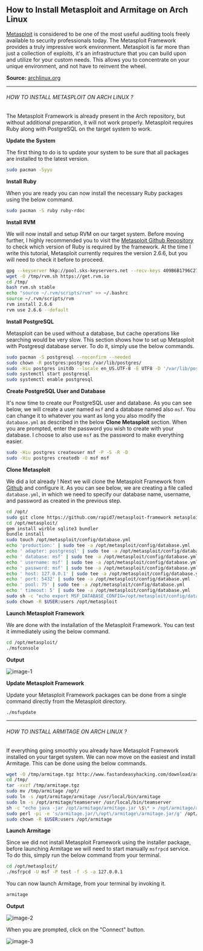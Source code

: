 ## How to Install Metasploit and Armitage on Arch Linux

[Metasploit](https://metasploit.com) is considered to be one of the most useful auditing tools freely available to security professionals today. The Metasploit Framework provides a truly impressive work environment. Metasploit is far more than just a collection of exploits, it's an infrastructure that you can build upon and utilize for your custom needs. This allows you to concentrate on your unique environment, and not have to reinvent the wheel.

**Source:** [archlinux.org](https://wiki.archlinux.org/index.php/Metasploit_Framework)

* * *

###### HOW TO INSTALL METASPLOIT ON ARCH LINUX ?

The Metasploit Framework is already present in the Arch repository, but without additional preparation, it will not work properly. Metasploit requires Ruby along with PostgreSQL on the target system to work.

**Update the System**

The first thing to do is to update your system to be sure that all packages are installed to the latest version.

```bash
sudo pacman -Syyu
```

**Install Ruby**

When you are ready you can now install the necessary Ruby packages using the below command.

```bash
sudo pacman -S ruby ruby-rdoc
```

**Install RVM**

We will now install and setup RVM on our target system. Before moving further, I highly recommended you to visit the [Metasploit Github Repository](https://github.com/rapid7/metasploit-framework/blob/master/.ruby-version) to check which version of Ruby is required by the framework. At the time I write this tutorial, Metasploit currently requires the version 2.6.6, but you will need to check it before to proceed.

```bash
gpg --keyserver hkp://pool.sks-keyservers.net --recv-keys 409B6B1796C275462A1703113804BB82D39DC0E3 7D2BAF1CF37B13E2069D6956105BD0E739499BDB
wget -O /tmp/rvm.sh https://get.rvm.io
cd /tmp/
bash rvm.sh stable
echo "source ~/.rvm/scripts/rvm" >> ~/.bashrc
source ~/.rvm/scripts/rvm
rvm install 2.6.6
rvm use 2.6.6 --default
```

**Install PostgreSQL**

Metasploit can be used without a database, but cache operations like searching would be very slow. This section shows how to set up Metasploit with Postgresql database server. To do it, simply use the below commands.

```bash
sudo pacman -S postgresql --noconfirm --needed
sudo chown -R postgres:postgres /var/lib/postgres/
sudo -Hiu postgres initdb --locale en_US.UTF-8 -E UTF8 -D '/var/lib/postgres/data'
sudo systemctl start postgresql
sudo systemctl enable postgresql
```

**Create PostgreSQL User and Database**

It's now time to create our PostgreSQL user and database. As you can see below, we will create a user named `msf` and a database named also `msf`. You can change it to whatever you want as long you also modify the `database.yml` as described in the below **Clone Metasploit** section. When you are prompted, enter the password you wish to create with your database. I choose to also use `msf` as the password to make everything easier.

```bash
sudo -Hiu postgres createuser msf -P -S -R -D
sudo -Hiu postgres createdb -O msf msf
```

**Clone Metasploit**

We did a lot already ! Next we will clone the Metasploit Framework from [Github](https://github.com/rapid7/metasploit-framework) and configure it. As you can see below, we are creating a file called `database.yml`, in which we need to specify our database name, username, and password as created in the previous step.

```bash
cd /opt/
sudo git clone https://github.com/rapid7/metasploit-framework metasploit
cd /opt/metasploit/
gem install wirble sqlite3 bundler
bundle install
sudo touch /opt/metasploit/config/database.yml
echo 'production:' | sudo tee -a /opt/metasploit/config/database.yml
echo ' adapter: postgresql' | sudo tee -a /opt/metasploit/config/database.yml
echo ' database: msf' | sudo tee -a /opt/metasploit/config/database.yml
echo ' username: msf' | sudo tee -a /opt/metasploit/config/database.yml
echo ' password: msf' | sudo tee -a /opt/metasploit/config/database.yml
echo ' host: 127.0.0.1' | sudo tee -a /opt/metasploit/config/database.yml
echo ' port: 5432' | sudo tee -a /opt/metasploit/config/database.yml
echo ' pool: 75' | sudo tee -a /opt/metasploit/config/database.yml
echo ' timeout: 5' | sudo tee -a /opt/metasploit/config/database.yml
sudo sh -c "echo export MSF_DATABASE_CONFIG=/opt/metasploit/config/database.yml >> /etc/profile"
sudo chown -R $USER:users /opt/metasploit
```

**Launch Metasploit Framework**

We are done with the installation of the Metasploit Framework. You can test it immediately using the below command.

```bash
cd /opt/metasploit/
./msfconsole
```

**Output**

![image-1](https://raw.githubusercontent.com/neoslab/tutorials/master/medias/910913c9f7dbc5597f041d74de1e6319-1.png "Image-1")

**Update Metasploit Framework**

Update your Metasploit Framework packages can be done from a single command directly from the Metasploit directory.

```bash
./msfupdate
```

* * *

###### HOW TO INSTALL ARMITAGE ON ARCH LINUX ?

If everything going smoothly you already have Metasploit Framework installed on your target system. We can now move on the easiest and install Armitage. This can be done using the below commands.

```bash
wget -O /tmp/armitage.tgz http://www.fastandeasyhacking.com/download/armitage150813.tgz
cd /tmp/
tar -xvzf /tmp/armitage.tgz
sudo mv /tmp/armitage /opt/
sudo ln -s /opt/armitage/armitage /usr/local/bin/armitage
sudo ln -s /opt/armitage/teamserver /usr/local/bin/teamserver
sh -c "echo java -jar /opt/armitage/armitage.jar \$\* > /opt/armitage/armitage"
sudo perl -pi -e 's/armitage.jar/\/opt\/armitage\/armitage.jar/g' /opt/armitage/teamserver
sudo chown -R $USER:users /opt/armitage
```

**Launch Armitage**

Since we did not install Metasploit Framework using the installer package, before launching Armitage we will need to start manually `msfrpcd` service. To do this, simply run the below command from your terminal.

```bash
cd /opt/metasploit/
./msfrpcd -U msf -P test -f -S -a 127.0.0.1
```

You can now launch Armitage, from your terminal by invoking it.

```bash
armitage
```

**Output**

![image-2](https://raw.githubusercontent.com/neoslab/tutorials/master/medias/910913c9f7dbc5597f041d74de1e6319-2.png "Image-2")

When you are prompted, click on the "Connect" button.

![image-3](https://raw.githubusercontent.com/neoslab/tutorials/master/medias/910913c9f7dbc5597f041d74de1e6319-3.png "Image-3")
